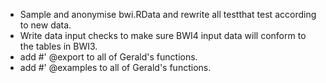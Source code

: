 * Sample and anonymise bwi.RData and rewrite all testthat test according to new data.
* Write data input checks to make sure BWI4 input data will conform to the tables in BWI3.
* add #' @export to all of Gerald's functions.
* add #' @examples to all of Gerald's functions.
